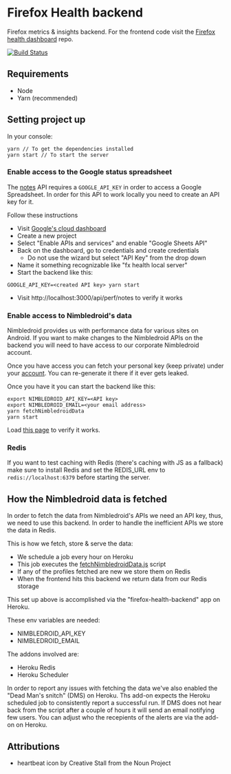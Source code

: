 # Firefox Health backend

Firefox metrics & insights backend.
For the frontend code visit the [Firefox health dashboard](https://github.com/mozilla/firefox-health-dashboard) repo.

[![Build Status](https://api.travis-ci.org/mozilla/firefox-health-backend.svg?branch=master)](https://travis-ci.org/mozilla/firefox-health-backend)

## Requirements

* Node
* Yarn (recommended)

## Setting project up

In your console:
```
yarn // To get the dependencies installed
yarn start // To start the server
```

### Enable access to the Google status spreadsheet

The [notes](http://localhost:3000/api/perf/notes) API requires a `GOOGLE_API_KEY`
in order to access a Google Spreadsheet. In order for this API to work locally
you need to create an API key for it.

Follow these instructions

* Visit [Google's cloud dashboard](https://console.cloud.google.com/apis/dashboard)
* Create a new project
* Select "Enable APIs and services" and enable "Google Sheets API"
* Back on the dashboard, go to credentials and create credentials
  * Do not use the wizard but select "API Key" from the drop down
* Name it something recognizable like "fx health local server"
* Start the backend like this:

```
GOOGLE_API_KEY=<created API key> yarn start
```
* Visit http://localhost:3000/api/perf/notes to verify it works

### Enable access to Nimbledroid's data
Nimbledroid provides us with performance data for various sites on Android.
If you want to make changes to the Nimbledroid APIs on the backend you will need
to have access to our corporate Nimbledroid account.

Once you have access you can fetch your personal key (keep private) under your
[account](https://nimbledroid.com/account). You can re-generate it there if it ever gets leaked.

Once you have it you can start the backend like this:

```
export NIMBLEDROID_API_KEY=<API key>
export NIMBLEDROID_EMAIL=<your email address>
yarn fetchNimbledroidData
yarn start
```

Load [this page](http://localhost:3000/api/nimbledroid?product=focus) to verify it works.

### Redis

If you want to test caching with Redis (there's caching with JS as a fallback) make sure to install Redis and set the REDIS_URL env to `redis://localhost:6379` before starting the server.

## How the Nimbledroid data is fetched

In order to fetch the data from Nimbledroid's APIs we need an API key, thus, we need to use this backend.
In order to handle the inefficient APIs we store the data in Redis.

This is how we fetch, store & serve the data:

* We schedule a job every hour on Heroku
* This job executes the [fetchNimbledroidData.js](https://github.com/mozilla/firefox-health-backend/blob/master/src/scripts/fetchNimbledroidData.js) script
* If any of the profiles fetched are new we store them on Redis
* When the frontend hits this backend we return data from our Redis storage

This set up above is accomplished via the "firefox-health-backend" app on Heroku.

These env variables are needed:

* NIMBLEDROID_API_KEY
* NIMBLEDROID_EMAIL

The addons involved are:

* Heroku Redis
* Heroku Scheduler

In order to report any issues with fetching the data we've also enabled the "Dead Man's snitch" (DMS) on Heroku.
Ths add-on expects the Heroku scheduled job to consistently report a successful run.
If DMS does not hear back from the script after a couple of hours it will send an email notifying few users.
You can adjust who the recepients of the alerts are via the add-on on Heroku.

## Attributions

- heartbeat icon by Creative Stall from the Noun Project
